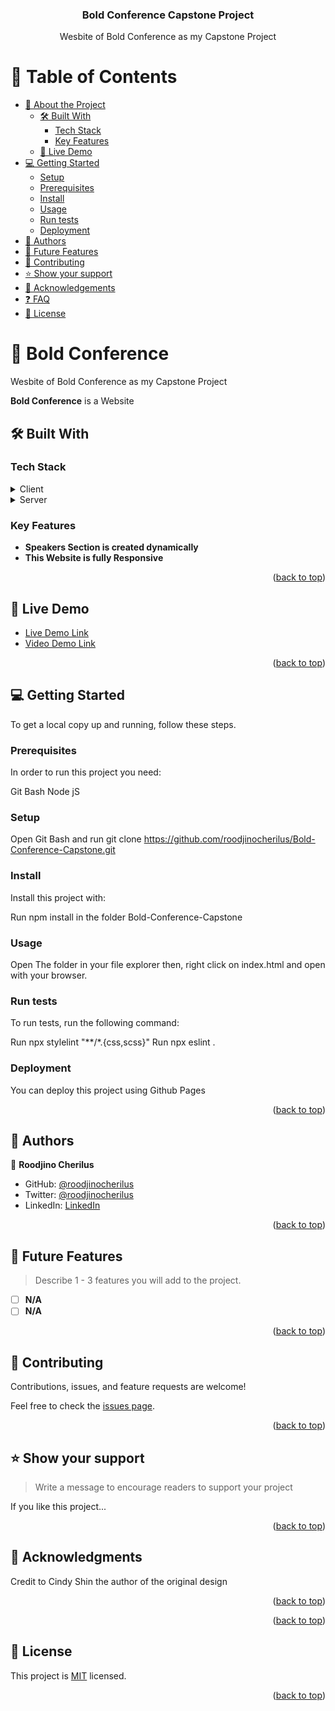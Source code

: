 

<a name="readme-top"></a>


<div align="center">

  <h3><b>Bold Conference Capstone Project</b></h3>
<p>Wesbite of Bold Conference as my Capstone Project</p>
</div>

<!-- TABLE OF CONTENTS -->

# 📗 Table of Contents

- [📖 About the Project](#about-project)
  - [🛠 Built With](#built-with)
    - [Tech Stack](#tech-stack)
    - [Key Features](#key-features)
  - [🚀 Live Demo](#live-demo)
- [💻 Getting Started](#getting-started)
  - [Setup](#setup)
  - [Prerequisites](#prerequisites)
  - [Install](#install)
  - [Usage](#usage)
  - [Run tests](#run-tests)
  - [Deployment](#triangular_flag_on_post-deployment)
- [👥 Authors](#authors)
- [🔭 Future Features](#future-features)
- [🤝 Contributing](#contributing)
- [⭐️ Show your support](#support)
- [🙏 Acknowledgements](#acknowledgements)
- [❓ FAQ](#faq)
- [📝 License](#license)

<!-- PROJECT DESCRIPTION -->

# 📖 Bold Conference <a name="about-project"></a>

Wesbite of Bold Conference as my Capstone Project

**Bold Conference** is a Website

## 🛠 Built With <a name="built-with"></a>

### Tech Stack <a name="tech-stack"></a>

<details>
  <summary>Client</summary>
  <ul>
    <li><a href="https://www.w3schools.com/html/">HTML</a></li>
    <li><a href="https://www.w3schools.com/css/">CSS</a></li>
    <li><a href="https://www.w3schools.com/js/">HTML</a></li>
  </ul>
</details>

<details>
  <summary>Server</summary>
  <ul>
    <li><a href="https://nodejs.org/en/">NodeJs</a></li>
  </ul>
</details>

<!-- Features -->

### Key Features <a name="key-features"></a>

- **Speakers Section is created dynamically**
- **This Website is fully Responsive**

<p align="right">(<a href="#readme-top">back to top</a>)</p>

## 🚀 Live Demo <a name="live-demo"></a>


- [Live Demo Link](https://roodjinocherilus.github.io/Bold-Conference-Capstone/)
- [Video Demo Link](https://www.loom.com/share/df4c014df6b44f629f6bf661216557be)

<p align="right">(<a href="#readme-top">back to top</a>)</p>


## 💻 Getting Started <a name="getting-started"></a>

To get a local copy up and running, follow these steps.

### Prerequisites

In order to run this project you need:

Git Bash
Node jS

### Setup

Open Git Bash and run git clone https://github.com/roodjinocherilus/Bold-Conference-Capstone.git


### Install

Install this project with:

Run npm install in the folder Bold-Conference-Capstone


### Usage

Open The folder in your file explorer then, right click on index.html and open with your browser.

### Run tests

To run tests, run the following command:

Run npx stylelint "**/*.{css,scss}"
Run npx eslint .

### Deployment

You can deploy this project using Github Pages

<p align="right">(<a href="#readme-top">back to top</a>)</p>

<!-- AUTHORS -->

## 👥 Authors <a name="authors"></a>


👤 **Roodjino Cherilus**

- GitHub: [@roodjinocherilus](https://github.com/roodjinocherilus)
- Twitter: [@roodjinocherilus](https://twitter.com/roodjinocherilu)
- LinkedIn: [LinkedIn](https://www.linkedin.com/in/cherilusjcr/)

<p align="right">(<a href="#readme-top">back to top</a>)</p>

<!-- FUTURE FEATURES -->

## 🔭 Future Features <a name="future-features"></a>

> Describe 1 - 3 features you will add to the project.

- [ ] **N/A**
- [ ] **N/A**

<p align="right">(<a href="#readme-top">back to top</a>)</p>

<!-- CONTRIBUTING -->

## 🤝 Contributing <a name="contributing"></a>

Contributions, issues, and feature requests are welcome!

Feel free to check the [issues page](../../issues/).

<p align="right">(<a href="#readme-top">back to top</a>)</p>

<!-- SUPPORT -->

## ⭐️ Show your support <a name="support"></a>

> Write a message to encourage readers to support your project

If you like this project...

<p align="right">(<a href="#readme-top">back to top</a>)</p>

<!-- ACKNOWLEDGEMENTS -->

## 🙏 Acknowledgments <a name="acknowledgements"></a>
Credit to Cindy Shin the author of the original design

<p align="right">(<a href="#readme-top">back to top</a>)</p>


<p align="right">(<a href="#readme-top">back to top</a>)</p>

<!-- LICENSE -->

## 📝 License <a name="license"></a>

This project is [MIT](./LICENSE) licensed.


<p align="right">(<a href="#readme-top">back to top</a>)</p>
